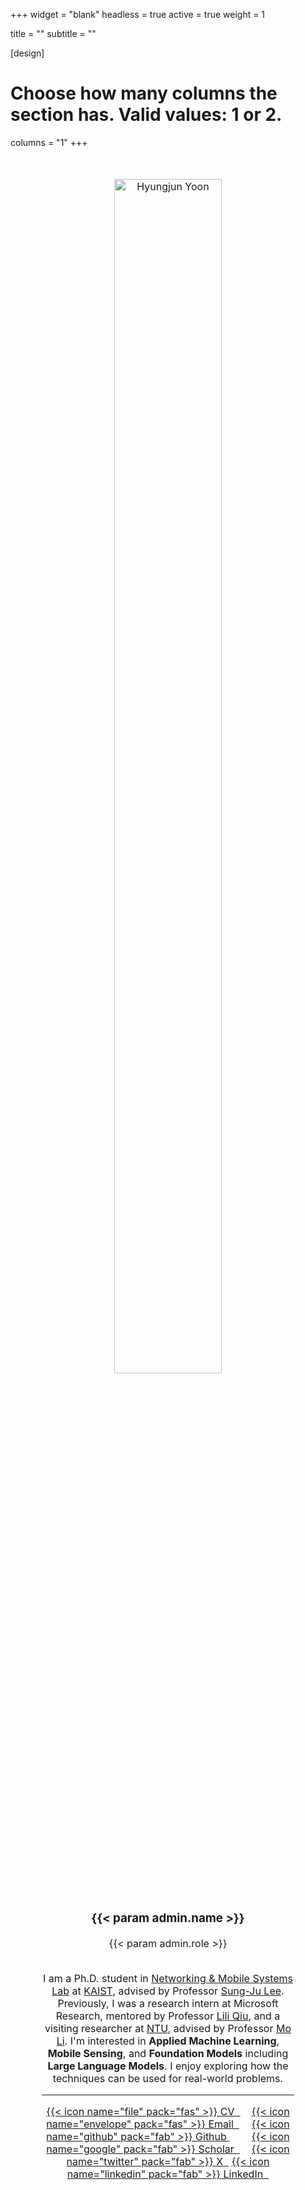 +++
widget = "blank"
headless = true
active = true
weight = 1

title = ""
subtitle = ""

[design]
  # Choose how many columns the section has. Valid values: 1 or 2.
  columns = "1"
+++

<style>
    .tab { white-space: pre; }

    a.text {
        text-decoration: underline;
    }

    div.full {
        font-size: 13pt;
        margin-left: 10%;
        margin-right: 10%;
        width: 80%;
        height: 100%;
        margin-top: 50px;
    }

    div.bio {
        /* height: 100%; */
        width: 65%;
        height: 100%;
        margin-left: 35px;
        float: left;
        vertical-align: middle;
        align-items: center;
        position: relative;
    }

    div.bio_contents {
        position: absolute;
        top: 40%;
        -ms-transform: translateY(-40%);
        transform: translateY(-40%);
    }

    div.profile {
        width: 30%;
        height: 100%;
        float: left;
        align-items: center;
        text-align: center;
    }

    div.img_container {
        width: 100%;
    }

    .center-cropped {
        width: 230px;
        height: 230px;
        margin-bottom: 15px;
        background-position: center center;
        background-repeat: no-repeat;
    }

    @media only screen and (max-width: 992px) {
        .center-cropped {
            width: 70%;
            height: 70%;
            margin-right: 15%;
            margin-left: 15%;
        }
        div.profile {
            width: 70%;
            height: initial;
            margin-right: 15%;
            margin-left: 15%;
            margin-bottom: 20px;
        }
        div.bio {
            width: 80%;
            margin-right: 10%;
            margin-left: 10%;
            float: left;
            vertical-align: middle;
            align-items: initial;
            position: initial;
        }
        div.bio_contents {
            position: initial;
            top: initial%;
            -ms-transform: initial;
            transform: initial;
        }
        div.full {
            font-size: 12pt;
            text-align:center;
            margin-left: 0%;
            margin-right: 0%;
            width: 100%;
            height: 100%;
            margin-top: 50px;
            vertical-align: middle;
            align-items: center;
        }
    }
</style>

<div class="full">
<div class="profile">
<div class="img_container"><center>
<img src="authors/admin/hjyoon_2024_cropped.jpg" alt="Hyungjun Yoon"
    class="img-thumbnail rounded rounded-circle center-cropped">
</center></div>

<h3>{{< param admin.name >}}</h3>
<p>{{< param admin.role >}}</p>
</div>

<div class="bio">
<div class="bio_contents">
I am a Ph.D. student in <a class="text" href="https://nmsl.kaist.ac.kr/">Networking & Mobile Systems Lab</a> at <a class="text" href="https://www.kaist.ac.kr/en/">KAIST</a>, advised by Professor <a class="text" href="https://sites.google.com/site/wewantsj/">Sung-Ju Lee</a>. Previously, I was a research intern at Microsoft Research, mentored by Professor <a class="text" href="https://www.microsoft.com/en-us/research/people/liliqiu/">Lili Qiu</a>, and a visiting researcher at <a href="https://www.ntu.edu.sg/">NTU</a>, advised by Professor <a class="text" href="https://personal.ntu.edu.sg/limo/">Mo Li</a>. I'm interested in <b>Applied Machine Learning</b>, <b>Mobile Sensing</b>, and <b>Foundation Models</b> including <b>Large Language Models</b>. I enjoy exploring how the techniques can be used for real-world problems.

<hr />
<a href="https://drive.google.com/file/d/1uFNU_t1R9M4W56_NnuM137mmNZT0q2fg/view?usp=sharing">{{< icon name="file" pack="fas" >}} CV  &nbsp;</a><span class="tab">&#9;</span>
<a href="mailto:hyungjun.yoon@kaist.ac.kr">{{< icon name="envelope" pack="fas" >}} Email  &nbsp;</a><span class="tab">&#9;</span>
<a href="https://github.com/diamond264">{{< icon name="github" pack="fab" >}} Github </a><span class="tab">&#9;</span>
<a href="https://scholar.google.com/citations?user=a7PribYAAAAJ&hl=ko">{{< icon name="google" pack="fab" >}} Scholar  &nbsp;</a><span class="tab">&#9;</span>
<a href="https://x.com/hyung_jun_yoon">{{< icon name="twitter" pack="fab" >}} X  &nbsp;</a>
<a href="https://kr.linkedin.com/in/hyungjun-yoon-b78716165">{{< icon name="linkedin" pack="fab" >}} LinkedIn  &nbsp;</a>
</div>
</div>
</div>